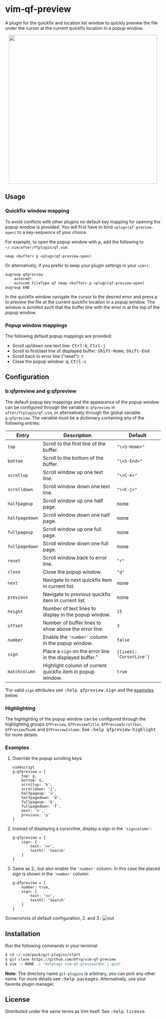# vim-qf-preview

A plugin for the quickfix and location list window to quickly preview the file
under the cursor at the current quickfix location in a popup window.

<dl>
  <p align="center">
  <a href="https://asciinema.org/a/265817">
    <img src="https://asciinema.org/a/265817.png" width="480">
  </a>
  </p>
</dl>


## Usage

### Quickfix window mapping

To avoid conflicts with other plugins no default key mapping for opening the
popup window is provided. You will first have to bind `<plug>(qf-preview-open)`
to a key-sequence of your choice.

For example, to open the popup window with <kbd>p</kbd>, add the following to
`~/.vim/after/ftplugin/qf.vim`:
```vim
nmap <buffer> p <plug>(qf-preview-open)
```

Or alternatively, if you prefer to keep your plugin settings in your `vimrc`:
```vim
augroup qfpreview
    autocmd!
    autocmd FileType qf nmap <buffer> p <plug>(qf-preview-open)
augroup END
```

In the quickfix window navigate the cursor to the desired error and press
<kbd>p</kbd> to preview the file at the current quickfix location in a popup
window. The window is scrolled such that the buffer line with the error is at
the top of the popup window.

### Popup window mappings

The following default popup mappings are provided:

- Scroll up/down one text line: <kbd>Ctrl-k</kbd>, <kbd>Ctrl-j</kbd>
- Scroll to first/last line of displayed buffer: <kbd>Shift-Home</kbd>,
  <kbd>Shift-End</kbd>
- Scroll back to error line ("reset"): <kbd>r</kbd>
- Close the popup window: <kbd>q</kbd>, <kbd>Ctrl-c</kbd>


## Configuration

### b:qfpreview and g:qfpreview

The default popup key mappings and the appearance of the popup window can be
configured through the variable `b:qfpreview` in `after/ftplugin/qf.vim`, or
alternatively through the global variable `g:qfpreview`. The variable must be a
dictionary containing any of the following entries:

| Entry          | Description                                                | Default                 |
| -------------- | ---------------------------------------------------------- | ----------------------- |
| `top`          | Scroll to the first line of the buffer.                    | `"\<S-Home>"`           |
| `bottom`       | Scroll to the bottom of the buffer.                        | `"\<S-End>"`            |
| `scrollup`     | Scroll window up one text line.                            | `"\<C-k>"`              |
| `scrolldown`   | Scroll window down one text line.                          | `"\<C-j>"`              |
| `halfpageup`   | Scroll window up one half page.                            | none                    |
| `halfpagedown` | Scroll window down one half page.                          | none                    |
| `fullpageup`   | Scroll window up one full page.                            | none                    |
| `fullpagedown` | Scroll window down one full page.                          | none                    |
| `reset`        | Scroll window back to error line.                          | `"r"`                   |
| `close`        | Close the popup window.                                    | `"q"`                   |
| `next`         | Navigate to next quickfix item in current list.            | none                    |
| `previous`     | Navigate to previous quickfix item in current list.        | none                    |
| `height`       | Number of text lines to display in the popup window.       | `15`                    |
| `offset`       | Number of buffer lines to show above the error line.       | `3`                     |
| `number`       | Enable the `'number'` column in the popup window.          | `false`                 |
| `sign`         | Place a `sign` on the error line in the displayed buffer.¹ | `{linehl: 'CursorLine'}`|
| `matchcolumn`  | Highlight column of current quickfix item in popup window. | `true`                  |

¹For valid `sign` attributes see <kbd>:help qfpreview.sign</kbd> and the
[examples](#examples) below.

### Highlighting

The highlighting of the popup window can be configured through the highlighting
groups `QfPreview`, `QfPreviewTitle`, `QfPreviewScrollbar`, `QfPreviewThumb` and
`QfPreviewColumn`. See <kbd>:help qfpreview-highlight</kbd> for more details.

### Examples

1. Override the popup scrolling keys:
   ```vim
   vim9script
   g:qfpreview = {
       top: g,
       bottom: G,
       scrollup: 'k',
       scrolldown: 'j',
       halfpageup: 'u',
       halfpagedown: 'd',
       fullpageup: 'b',
       fullpagedown: 'f',
       next: 'n',
       previous: 'p'
   }
   ```
2. Instead of displaying a cursorline, display a sign in the `'signcolumn'`:
   ```vim
   g:qfpreview = {
       sign: {
           text: '>>',
           texthl: 'Search'
       }
   }
   ```
3. Same as 2., but also enable the `'number'` column. In this case the placed
   sign is shown in the `'number'` column:
   ```vim
   g:qfpreview = {
       number: true,
       sign: {
           text: '>>',
           texthl: 'Search'
       }
   }
   ```

Screenshots of default configuration, 2. and 3.:
![out](https://user-images.githubusercontent.com/6266600/77472775-b4cdaa00-6e14-11ea-8abd-d55c47fdeda7.png)


## Installation

Run the following commands in your terminal:
```bash
$ cd ~/.vim/pack/git-plugins/start
$ git clone https://github.com/bfrg/vim-qf-preview
$ vim -u NONE -c 'helptags vim-qf-preview/doc | quit'
```
**Note:** The directory name `git-plugins` is arbitrary, you can pick any other
name. For more details see <kbd>:help packages</kbd>. Alternatively, use your
favorite plugin manager.


## License

Distributed under the same terms as Vim itself. See <kbd>:help license</kbd>.
